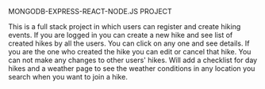 

MONGODB-EXPRESS-REACT-NODE.JS  PROJECT

This is a full stack project in which users can register and create hiking events.
If you are logged in you can create a new hike and see list of created hikes by all the users.
You can click on any one and see details.
If you are the one who created the hike you can edit or cancel that hike.
You can not make any changes to other users' hikes. 
Will add a checklist for day hikes and a weather page to see the weather conditions in any location you search when you want to join a hike.
